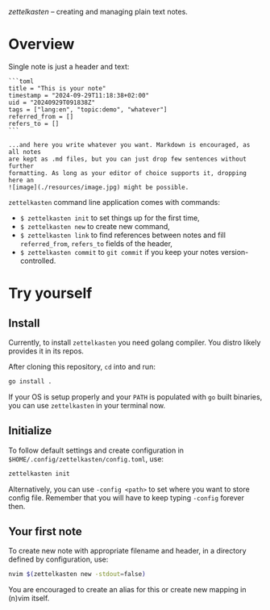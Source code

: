 _zettelkasten_ – creating and managing plain text notes.

# Overview

Single note is just a header and text:

````
```toml
title = "This is your note"
timestamp = "2024-09-29T11:18:38+02:00"
uid = "20240929T091838Z"
tags = ["lang:en", "topic:demo", "whatever"]
referred_from = []
refers_to = []
```

...and here you write whatever you want. Markdown is encouraged, as all notes
are kept as .md files, but you can just drop few sentences without further
formatting. As long as your editor of choice supports it, dropping here an
![image](./resources/image.jpg) might be possible.
````

`zettelkasten` command line application comes with commands:

- `$ zettelkasten init` to set things up for the first time,
- `$ zettelkasten new` to create new command,
- `$ zettelkasten link` to find references between notes and fill
  `referred_from`, `refers_to` fields of the header,
- `$ zettelkasten commit` to `git commit` if you keep your notes
  version-controlled.

# Try yourself

## Install

Currently, to install `zettelkasten` you need golang compiler. You distro likely
provides it in its repos.

After cloning this repository, `cd` into and run:

```bash
go install .
```

If your OS is setup properly and your `PATH` is populated with `go` built
binaries, you can use `zettelkasten` in your terminal now.

## Initialize

To follow default settings and create configuration in
`$HOME/.config/zettelkasten/config.toml`, use:

```bash
zettelkasten init
```

Alternatively, you can use `-config <path>` to set where you want to store
config file. Remember that you will have to keep typing `-config` forever then.

## Your first note

To create new note with appropriate filename and header, in a directory defined
by configuration, use:

```bash
nvim $(zettelkasten new -stdout=false)
```

You are encouraged to create an alias for this or create new mapping in (n)vim
itself.
